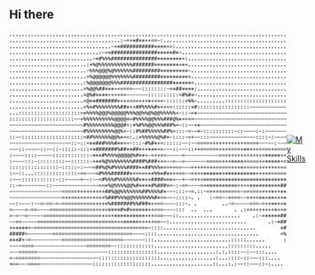 ## Hi there

<div style="display: flex; align-items: center; justify-content: space-between;">
  <img src="https://github.com/aye007/aye007/blob/main/arash.png?raw=true" alt="Arash's Picture" width="500" style="border-radius: 10px;"/>
  
  <a href="https://skillicons.dev">
    <img src="https://skillicons.dev/icons?i=angular,html,js,react,vue,flutter,laravel,ps,php,sass,wordpress,xd,vscode&perline=5" alt="My Skills"/>
  </a>
</div>
